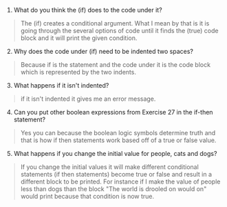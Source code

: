 1. What do you think the (if) does to the code under it?
> The (if) creates a conditional argument. What I mean by that is it is going through the several options of code until it finds the (true) code block and it will print the given condition.

2. Why does the code under (if) need to be indented two spaces?
> Because if is the statement and the code under it is the code block which is represented by the two indents.

3. What happens if it isn't indented?
> if it isn't indented it gives me an error message.

4. Can you put other boolean expressions from Exercise 27 in the if-then statement?
> Yes you can because the boolean logic symbols determine truth and that is how if then statements work based off of a true or false value.

5. What happens if you change the initial value for people, cats and dogs?
> If you change the initial values it  will make different conditional statements (if then statements) become true or false and result in a different block to be printed. For instance if I make the value of people less than dogs than the block "The world is drooled on would on" would print because that condition is now true.
